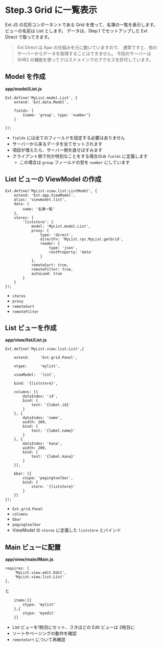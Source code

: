 # Step.3 Grid に一覧表示

Ext JS の花形コンポーネントである Grid を使って、名簿の一覧を表示します。
ビューの名前は List とします。
データは、Step.1 でセットアップした Ext Direct で取ってきます。

> Ext Direct は Ajax の仕組みを元に動いていますので、
> 通常ですと、他のサーバーからデータを取得することはできません。
> 今回のサーバーは XHR2 の機能を使ってクロスドメインでのアクセスを許可しています。

## Model を作成

**app/model/List.js**

    Ext.define('MyList.model.List', {
        extend: 'Ext.data.Model',

        fields: [
            {name: 'group', type: 'number'}
        ]

    });

* `fields` には全てのフィールドを設定する必要はありません
* サーバーから来るデータを全てセットされます
* 項目が増えたら、サーバー側を直せばすみます
* クライアント側で何か特別なことをする場合のみ `fields` に定義します
    * この場合は `group` フィールドの型を `number` にしています

## List ビューの ViewModel の作成

    Ext.define('MyList.view.list.ListModel', {
        extend: 'Ext.app.ViewModel',
        alias: 'viewmodel.list',
        data: {
            name: '名簿一覧'
        },
        stores: {
            'liststore': {
                model: 'MyList.model.List',
                proxy: {
                    type: 'direct',
                    directFn: 'MyList.rpc.MyList.getGrid',
                    reader: {
                        type: 'json',
                        rootProperty: 'data'
                    }
                },
                remoteSort: true,
                remoteFilter: true,
                autoLoad: true
            }
        }
    });

* `stores`
* `proxy`
* `remoteSort`
* `remoteFilter`

## List ビューを作成

**app/view/list/List.js**

    Ext.define('MyList.view.list.List',{

        extend:     'Ext.grid.Panel',

        xtype:      'mylist',

        viewModel:  'list',

        bind: '{liststore}',

        columns: [{
            dataIndex: 'id',
            bind: {
                text: '{label.id}'
            }
        }, {
            dataIndex: 'name',
            width: 200,
            bind: {
                text: '{label.name}'
            }
        }, {
            dataIndex: 'kana',
            width: 200,
            bind: {
                text: '{label.kana}'
            }
        }],

        bbar: [{
            xtype: 'pagingtoolbar',
            bind: {
                store: '{liststore}'
            }
        }]
    });

* `Ext.grid.Panel`
* `columns`
* `bbar`
* `pagingtoolbar`
* ViewModel の `stores` に定義した `liststore` とバインド

## Main ビューに配置

**app/view/main/Main.js**

    requires: [
        'MyList.view.edit.Edit',
        'MyList.view.list.List'
    ],

と

        items:[{
            xtype: 'mylist'
        },{
            xtype: 'myedit'
        }]

* List ビューを1枚目にセット、さきほどの Edit ビューは 2枚目に
* ソートやページングの動作を確認
* `remoteSort` について再確認
